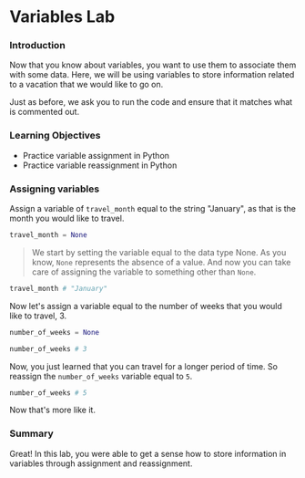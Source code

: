 
# Variables Lab

### Introduction

Now that you know about variables, you want to use them to associate them with some data.  Here, we will be using variables to store information related to a vacation that we would like to go on.

Just as before, we ask you to run the code and ensure that it matches what is commented out.

### Learning Objectives

* Practice variable assignment in Python
* Practice variable reassignment in Python

### Assigning variables

Assign a variable of `travel_month` equal to the string "January", as that is the month you would like to travel.


```python
travel_month = None
```

> We start by setting the variable equal to the data type None.  As you know, `None` represents the absence of a value.  And now you can take care of assigning the variable to something other than `None`.


```python
travel_month # "January"
```

Now let's assign a variable equal to the number of weeks that you would like to travel, 3. 


```python
number_of_weeks = None
```


```python
number_of_weeks # 3
```

Now, you just learned that you can travel for a longer period of time.  So reassign the `number_of_weeks` variable equal to `5`.


```python
number_of_weeks # 5
```

Now that's more like it.

### Summary

Great! In this lab, you were able to get a sense how to store information in variables through assignment and reassignment.
